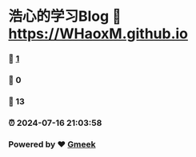 # 浩心的学习Blog :link: https://WHaoxM.github.io 
### :page_facing_up: [1](https://WHaoxM.github.io/tag.html) 
### :speech_balloon: 0 
### :hibiscus: 13 
### :alarm_clock: 2024-07-16 21:03:58 
### Powered by :heart: [Gmeek](https://github.com/Meekdai/Gmeek)
